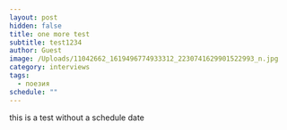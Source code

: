 ```yaml
---
layout: post
hidden: false
title: one more test
subtitle: test1234
author: Guest
image: /Uploads/11042662_1619496774933312_2230741629901522993_n.jpg
category: interviews
tags:
  - поезия
schedule: ""
---
```


this is a test without a schedule date
